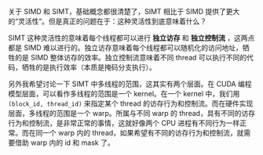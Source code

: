 关于 SIMD 和 SIMT，基础概念都很清楚了，SIMT 相比于 SIMD 提供了更大的“灵活性”。但是真正的问题在于：这种灵活性到底意味着什么？

SIMT 这种灵活性的意味着每个线程都可以进行 **独立访存** 和 **独立控制流** ，这两点都是 SIMD 难以进行的。独立访存意味着每个线程都可以随机化的访问地址，牺牲的是 SIMD 整体访存的效率。独立控制流意味着不同 thread 可以执行不同的代码，牺牲的是执行效率（本质是掩码分支执行）。

另外我希望讨论一下 SIMT 中多线程的范围，这其实有两个层面。在 CUDA 编程模型层面，可以看作多线程的范围是一个 kernel。在一个 kernel 中，我们用 `(block_id, thread_id)` 来指定某个 thread 的访存行为和控制流。而在硬件实现层面，多线程的范围是一个 warp。所属与不同 warp 的 thread，具有不同的访存行为和控制流，是非常正常的事情，这就好像两个 CPU 进程有不同行为一样正常。而在同一个 warp 内的 thread，如果希望有不同的访存行为和控制流，就需要借助 warp 内的 id 和 mask 了。